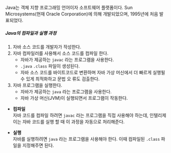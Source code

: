 Java는 객체 지향 프로그래밍 언어이자 소프트웨어 플랫폼이다. Sun Microsystems(현재 Oracle Corporation)에 의해 개발되었으며, 1995년에 처음 발표되었다.

##### Java의 컴파일과 실행 과정

1. 자바 소스 코드를 개발자가 작성한다. 
2. 자바 컴파일러를 사용해서 소스 코드를 컴파일 한다.  
	-  자바가 제공하는 `javac` 라는 프로그램을 사용한다.
	- `.java` `.class` 파일이 생성된다.  
	- 자바 소스 코드를 바이트코드로 변환하며 자바 가상 머신에서 더 빠르게 실행될 수 있게 최적화하고 문법 오 류도 검출한다.
3. 자바 프로그램을 실행한다.  
	- 자바가 제공하는 `java` 라는 프로그램을 사용한다.  
	- 자바 가상 머신(JVM)이 실행되면서 프로그램이 작동한다.

- **컴파일**  
자바 코드를 컴파일 하려면 `javac` 라는 프로그램을 직접 사용해야 하는데, 인텔리제이는 자바 코드를 실행 할 때 이 과정을 자동으로 처리해준다.

- **실행**  
자바를 실행하려면 `java` 라는 프로그램을 사용해야 한다. 이때 컴파일된 `.class` 파일을 지정해주면 된다.
